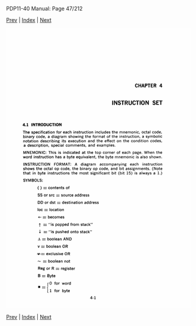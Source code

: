 PDP11-40 Manual: Page 47/212

[Prev](pdp11-40-000046.html) | [Index](index.html) | [Next](pdp11-40-000048.html)

![](pdp11-40-000047.gif)

[Prev](pdp11-40-000046.html) | [Index](index.html) | [Next](pdp11-40-000048.html)

